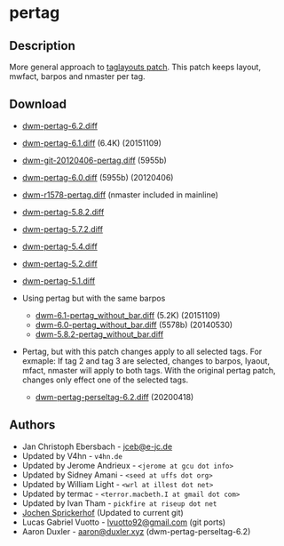 pertag
======

Description
-----------
More general approach to [taglayouts patch](../historical/taglayouts).
This patch keeps layout, mwfact, barpos and nmaster per tag.

Download
--------
* [dwm-pertag-6.2.diff](dwm-pertag-6.2.diff)
* [dwm-pertag-6.1.diff](dwm-pertag-6.1.diff) (6.4K) (20151109)
* [dwm-git-20120406-pertag.diff](dwm-git-20120406-pertag.diff) (5955b)
* [dwm-pertag-6.0.diff](dwm-pertag-6.0.diff) (5955b) (20120406)
* [dwm-r1578-pertag.diff](dwm-r1578-pertag.diff) (nmaster included in mainline)
* [dwm-pertag-5.8.2.diff](dwm-pertag-5.8.2.diff)
* [dwm-pertag-5.7.2.diff](dwm-pertag-5.7.2.diff)
* [dwm-pertag-5.4.diff](dwm-pertag-5.4.diff)
* [dwm-pertag-5.2.diff](dwm-pertag-5.2.diff)
* [dwm-pertag-5.1.diff](dwm-pertag-5.1.diff)

* Using pertag but with the same barpos
  * [dwm-6.1-pertag\_without\_bar.diff](dwm-6.1-pertag_without_bar.diff) (5.2K) (20151109)
  * [dwm-6.0-pertag\_without\_bar.diff](dwm-6.0-pertag_without_bar.diff) (5578b) (20140530)
  * [dwm-5.8.2-pertag\_without\_bar.diff](dwm-5.8.2-pertag_without_bar.diff)

* Pertag, but with this patch changes apply to all selected tags.
  For exmaple: If tag 2 and tag 3 are selected, changes to barpos, lyaout, mfact, nmaster will apply to both tags.
  With the original pertag patch, changes only effect one of the selected tags.
  * [dwm-pertag-perseltag-6.2.diff](dwm-pertag-perseltag-6.2.diff) (20200418)


Authors
-------
* Jan Christoph Ebersbach - <jceb@e-jc.de>
* Updated by V4hn - `v4hn.de`
* Updated by Jerome Andrieux - `<jerome at gcu dot info>`
* Updated by Sidney Amani - `<seed at uffs dot org>`
* Updated by William Light - `<wrl at illest dot net>`
* Updated by termac - `<terror.macbeth.I at gmail dot com>`
* Updated by Ivan Tham - `pickfire at riseup dot net`
* [Jochen Sprickerhof](mailto:project@firstname.lastname.de) (Updated to current git)
* Lucas Gabriel Vuotto - <lvuotto92@gmail.com> (git ports)
* Aaron Duxler - <aaron@duxler.xyz> (dwm-pertag-perseltag-6.2)
